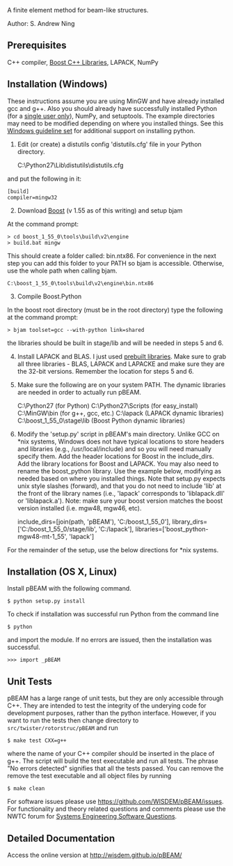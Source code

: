 A finite element method for beam-like structures.

Author: S. Andrew Ning

## Prerequisites

C++ compiler, [Boost C++ Libraries](http://www.boost.org), LAPACK, NumPy

## Installation (Windows)

These instructions assume you are using MinGW and have already installed gcc and g++.
Also you should already have successfully installed Python (for a [single user only](http://bugs.python.org/issue5459#msg101098)), NumPy, and setuptools.
The example directories may need to be modified depending on where you installed things.  See this [Windows guideline set](https://nwtc.nrel.gov/system/files/Windows%20OpenMDAO%20Install%20Tips.pdf) for additional support on installing python.

1) Edit (or create) a distutils config 'distutils.cfg' file in your Python directory.

    C:\Python27\Lib\distutils\distutils.cfg

and put the following in it:

    [build]
    compiler=mingw32


2) Download [Boost](http://www.boost.org) (v 1.55 as of this writing) and setup bjam

At the command prompt:

    > cd boost_1_55_0\tools\build\v2\engine
    > build.bat mingw

This should create a folder called: bin.ntx86.  For convenience in the next step you can add this folder to your PATH so bjam is accessible.  Otherwise, use the whole path when calling bjam.

    C:\boost_1_55_0\tools\build\v2\engine\bin.ntx86

3) Compile Boost.Python

In the boost root directory (must be in the root directory) type the following at the command prompt:

    > bjam toolset=gcc --with-python link=shared

the libraries should be built in stage/lib and will be needed in steps 5 and 6.


4) Install LAPACK and BLAS.  I just used [prebuilt libraries](http://icl.cs.utk.edu/lapack-for-windows/lapack/#libraries).  Make sure to grab all three libraries - BLAS, LAPACK and LAPACKE and make sure they are the 32-bit versions.
Remember the location for steps 5 and 6.

5) Make sure the following are on your system PATH.  The dynamic libraries are needed in order to actually run pBEAM.

    C:\Python27  (for Python)
    C:\Python27\Scripts  (for easy_install)
    C:\MinGW\bin  (for g++, gcc, etc.)
    C:\lapack  (LAPACK dynamic libraries)
    C:\boost_1_55_0\stage\lib  (Boost Python dynamic libraries)

6) Modify the 'setup.py' script in pBEAM's main directory.  Unlike GCC on *nix systems, Windows does not have typical locations to store headers and libraries (e.g., /usr/local/include) and so you will need manually specify them.  Add the header locations for Boost in the include_dirs.  Add the library locations for Boost and LAPACK.  You may also need to rename the boost_python library.  Use the example below, modifying as needed based on where you installed things.  Note that setup.py expects unix style slashes (forward), and that you do not need to include 'lib' at the front of the library names (i.e., 'lapack' corresponds to 'liblapack.dll' or 'liblapack.a').  Note: make sure your boost version matches the boost version installed (i.e. mgw48, mgw46, etc).

    include_dirs=[join(path, 'pBEAM'), 'C:/boost_1_55_0'],
    library_dirs=['C:/boost_1_55_0/stage/lib', 'C:/lapack'],
    libraries=['boost_python-mgw48-mt-1_55', 'lapack']

For the remainder of the setup, use the below directions for *nix systems.


## Installation (OS X, Linux)

Install pBEAM with the following command.

    $ python setup.py install


To check if installation was successful run Python from the command line

    $ python

and import the module.  If no errors are issued, then the installation was successful.

    >>> import _pBEAM


## Unit Tests

pBEAM has a large range of unit tests, but they are only accessible through C++.  They are intended to test the integrity of the underying code for development purposes, rather than the python interface.  However, if you want to run the tests then change directory to `src/twister/rotorstruc/pBEAM` and run


    $ make test CXX=g++

where the name of your C++ compiler should be inserted in the place of g++.  The script will build the test executable and run all tests.  The phrase "No errors detected" signifies that all the tests passed.  You can remove the remove the test executable and all object files by running

    $ make clean

For software issues please use <https://github.com/WISDEM/pBEAM/issues>.  For functionality and theory related questions and comments please use the NWTC forum for [Systems Engineering Software Questions](https://wind.nrel.gov/forum/wind/viewtopic.php?f=34&t=1002).


## Detailed Documentation

Access the online version at <http://wisdem.github.io/pBEAM/>

